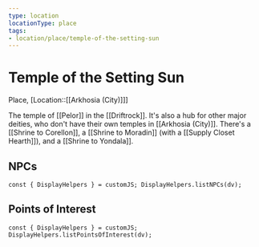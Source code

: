 ```yaml
---
type: location
locationType: place
tags: 
- location/place/temple-of-the-setting-sun
---
```


# Temple of the Setting Sun
Place, [Location::[[Arkhosia (City)]]]

The temple of [[Pelor]] in the [[Driftrock]]. It's also a hub for other major deities, who don't have their own temples in [[Arkhosia (City)]]. There's a [[Shrine to Corellon]], a [[Shrine to Moradin]] (with a [[Supply Closet Hearth]]), and a [[Shrine to Yondala]].

## NPCs
```dataviewjs
const { DisplayHelpers } = customJS; DisplayHelpers.listNPCs(dv);
```

## Points of Interest
```dataviewjs
const { DisplayHelpers } = customJS; DisplayHelpers.listPointsOfInterest(dv);
```
